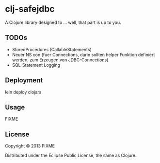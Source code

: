 # clj-safejdbc

A Clojure library designed to ... well, that part is up to you.

## TODOs

- StoredProcedures (CallableStatements)
- Neuer NS con (fuer Connections, darin sollten helper Funktion definiert werden, zum Erzeugen von JDBC-Connections)
- SQL-Statement Logging

## Deployment

lein deploy clojars

## Usage

FIXME

## License

Copyright © 2013 FIXME

Distributed under the Eclipse Public License, the same as Clojure.
